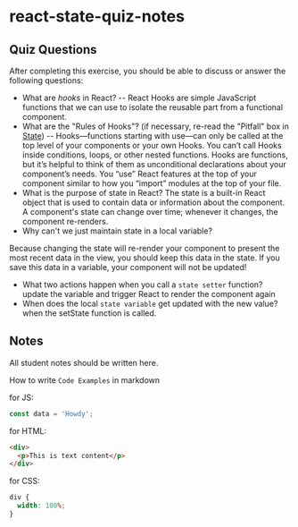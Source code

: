 # react-state-quiz-notes

## Quiz Questions

After completing this exercise, you should be able to discuss or answer the following questions:

- What are _hooks_ in React?
  -- React Hooks are simple JavaScript functions that we can use to isolate the reusable part from a functional component.
- What are the "Rules of Hooks"? (if necessary, re-read the "Pitfall" box in [State](https://react.dev/learn/state-a-components-memory))
  -- Hooks—functions starting with use—can only be called at the top level of your components or your own Hooks. You can’t call Hooks inside conditions, loops, or other nested functions. Hooks are functions, but it’s helpful to think of them as unconditional declarations about your component’s needs. You “use” React features at the top of your component similar to how you “import” modules at the top of your file.
- What is the purpose of state in React?
  The state is a built-in React object that is used to contain data or information about the component. A component's state can change over time; whenever it changes, the component re-renders.
- Why can't we just maintain state in a local variable?

Because changing the state will re-render your component to present the most recent data in the view, you should keep this data in the state. If you save this data in a variable, your component will not be updated!

- What two actions happen when you call a `state setter` function?
  update the variable and trigger React to render the component again
- When does the local `state variable` get updated with the new value?
  when the setState function is called.

## Notes

All student notes should be written here.

How to write `Code Examples` in markdown

for JS:

```javascript
const data = 'Howdy';
```

for HTML:

```html
<div>
  <p>This is text content</p>
</div>
```

for CSS:

```css
div {
  width: 100%;
}
```
